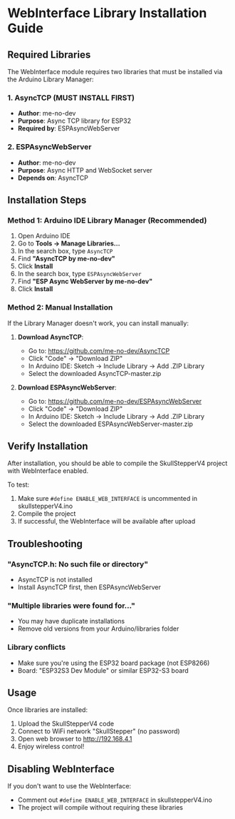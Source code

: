 # WebInterface Library Installation Guide

## Required Libraries

The WebInterface module requires two libraries that must be installed via the Arduino Library Manager:

### 1. AsyncTCP (MUST INSTALL FIRST)
- **Author**: me-no-dev
- **Purpose**: Async TCP library for ESP32
- **Required by**: ESPAsyncWebServer

### 2. ESPAsyncWebServer
- **Author**: me-no-dev  
- **Purpose**: Async HTTP and WebSocket server
- **Depends on**: AsyncTCP

## Installation Steps

### Method 1: Arduino IDE Library Manager (Recommended)

1. Open Arduino IDE
2. Go to **Tools → Manage Libraries...**
3. In the search box, type `AsyncTCP`
4. Find **"AsyncTCP by me-no-dev"**
5. Click **Install**
6. In the search box, type `ESPAsyncWebServer`
7. Find **"ESP Async WebServer by me-no-dev"**
8. Click **Install**

### Method 2: Manual Installation

If the Library Manager doesn't work, you can install manually:

1. **Download AsyncTCP**:
   - Go to: https://github.com/me-no-dev/AsyncTCP
   - Click "Code" → "Download ZIP"
   - In Arduino IDE: Sketch → Include Library → Add .ZIP Library
   - Select the downloaded AsyncTCP-master.zip

2. **Download ESPAsyncWebServer**:
   - Go to: https://github.com/me-no-dev/ESPAsyncWebServer
   - Click "Code" → "Download ZIP"
   - In Arduino IDE: Sketch → Include Library → Add .ZIP Library
   - Select the downloaded ESPAsyncWebServer-master.zip

## Verify Installation

After installation, you should be able to compile the SkullStepperV4 project with WebInterface enabled.

To test:
1. Make sure `#define ENABLE_WEB_INTERFACE` is uncommented in skullstepperV4.ino
2. Compile the project
3. If successful, the WebInterface will be available after upload

## Troubleshooting

### "AsyncTCP.h: No such file or directory"
- AsyncTCP is not installed
- Install AsyncTCP first, then ESPAsyncWebServer

### "Multiple libraries were found for..."
- You may have duplicate installations
- Remove old versions from your Arduino/libraries folder

### Library conflicts
- Make sure you're using the ESP32 board package (not ESP8266)
- Board: "ESP32S3 Dev Module" or similar ESP32-S3 board

## Usage

Once libraries are installed:
1. Upload the SkullStepperV4 code
2. Connect to WiFi network "SkullStepper" (no password)
3. Open web browser to http://192.168.4.1
4. Enjoy wireless control!

## Disabling WebInterface

If you don't want to use the WebInterface:
- Comment out `#define ENABLE_WEB_INTERFACE` in skullstepperV4.ino
- The project will compile without requiring these libraries